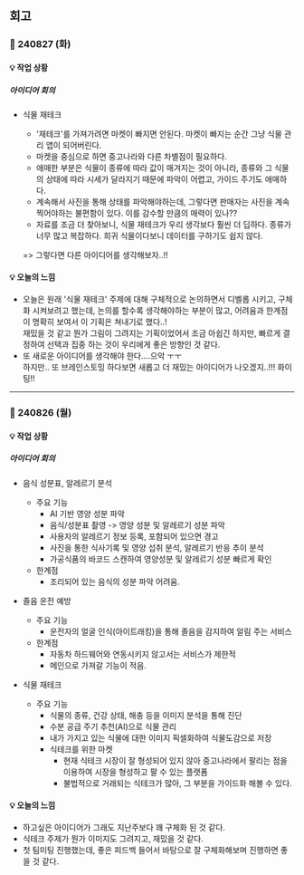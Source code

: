 ## 회고

### 💜 240827 (화)

#### 💡 작업 상황
##### 아이디어 회의
- 식물 재테크
    - '재테크'를 가져가려면 마켓이 빠지면 안된다. 마켓이 빠지는 순간 그냥 식물 관리 앱이 되어버린다.
    - 마켓을 중심으로 하면 중고나라와 다른 차별점이 필요하다.
    - 애매한 부분은 식물이 종류에 따라 값이 매겨지는 것이 아니라, 종류와 그 식물의 상태에 따라 시세가 달라지기 때문에 파악이 어렵고, 가이드 주기도 애매하다.
    - 계속해서 사진을 통해 상태를 파악해야하는데, 그렇다면 판매자는 사진을 계속 찍어야하는 불편함이 있다. 이를 감수할 만큼의 매력이 있나??
    - 자료를 조금 더 찾아보니, 식물 재테크가 우리 생각보다 훨씬 더 딥하다. 종류가 너무 많고 복잡하다. 희귀 식물이다보니 데이터를 구하기도 쉽지 않다.

    => 그렇다면 다른 아이디어를 생각해보자..!!


#### 💡 오늘의 느낌
- 오늘은 원래 '식물 재테크' 주제에 대해 구체적으로 논의하면서 디벨롭 시키고, 구체화 시켜보려고 했는데, 논의를 할수록 생각해야하는 부분이 많고, 어려움과 한계점이 명확히 보여서 이 기획은 쳐내기로 했다..!<BR>
재밌을 것 같고 뭔가 그림이 그려지는 기획이었어서 조금 아쉽긴 하지만, 빠르게 결정하여 선택과 집중 하는 것이 우리에게 좋은 방향인 것 같다.
- 또 새로운 아이디어를 생각해야 한다....으악 ㅜㅜ<BR>
하지만.. 또 브레인스토밍 하다보면 새롭고 더 재밌는 아이디어가 나오겠지..!!! 화이팅!!

---


### 💜 240826 (월)

#### 💡 작업 상황
##### 아이디어 회의
- 음식 성분표, 알레르기 분석
    - 주요 기능
        - AI 기반 영양 성분 파악
        - 음식/성분표 촬영 -> 영양 성분 및 알레르기 성분 파악
        - 사용자의 알레르기 정보 등록, 포함되어 있으면 경고
        - 사진을 통한 식사기록 및 영양 섭취 분석, 알레르기 반응 추이 분석
        - 가공식품의 바코드 스캔하여 영양성분 및 알레르기 성분 빠르게 확인
    - 한계점
        - 조리되어 있는 음식의 성분 파악 어려움.

- 졸음 운전 예방
    - 주요 기능
        - 운전자의 얼굴 인식(아이트래킹)을 통해 졸음을 감지하여 알림 주는 서비스
    - 한계점
        - 자동차 하드웨어와 연동시키지 않고서는 서비스가 제한적
        - 메인으로 가져갈 기능이 적음.

- 식물 재테크
    - 주요 기능
        - 식물의 종류, 건강 상태, 해충 등을 이미지 분석을 통해 진단
        - 수분 공급 주기 추천(AI)으로 식물 관리
        - 내가 가지고 있는 식물에 대한 이미지 픽셀화하여 식물도감으로 저장
        - 식테크를 위한 마켓
            - 현재 식테크 시장이 잘 형성되어 있지 않아 중고나라에서 팔리는 점을 이용하여 시장을 형성하고 팔 수 있는 플랫폼
            - 불법적으로 거래되는 식테크가 많아, 그 부분을 가이드화 해볼 수 있다.

#### 💡 오늘의 느낌
- 하고싶은 아이디어가 그래도 지난주보다 꽤 구체화 된 것 같다.
- 식테크 주제가 뭔가 이미지도 그려지고, 재밌을 것 같다.
- 첫 팀미팅 진행했는데, 좋은 피드백 들어서 바탕으로 잘 구체화해보며 진행하면 좋을 것 같다.